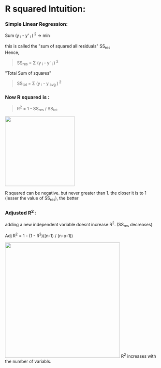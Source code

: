 # R squared Intuition:

### Simple Linear Regression:
Sum (y <sub> i </sub> - y'<sub> i </sub>)<sup> 2 </sup> -> min

this is called the "sum of squared all residuals" SS<sub>res</sub> <br>
Hence,       
> SS<sub>res</sub> = Σ (y <sub> i </sub> - y'<sub> i </sub>)<sup> 2 </sup> <br>

"Total Sum of squares"        
> SS<sub>tot</sub> = Σ (y <sub> i </sub> - y<sub> avg </sub>)<sup> 2 </sup> <br>

### Now R squared is :

> R<sup>2</sup> = 1 -  SS<sub>res</sub> / SS<sub>tot</sub>  
<img src= https://user-images.githubusercontent.com/54764108/165123945-3ed1652d-b343-431b-af41-6c5659cbb744.png width = "230">

 R squared can be negative. but never greater than 1. the closer it is to 1 (lesser the value of SS<sub>res</sub>), the better
 
 ### Adjusted R<sup>2</sup> :
 adding a new independent variable doesnt increase R<sup>2</sup>. (SS<sub>res</sub> decreases)
 
 Adj R<sup>2</sup> = 1 - (1 - R<sup>2</sup>)((n-1) / (n-p-1))
 
 <img src= https://user-images.githubusercontent.com/54764108/165125837-2207f694-70bd-4a4a-a32a-add2f5fbcb37.png width = "380">
 R<sup>2</sup> increases with the number of variabls.
 
